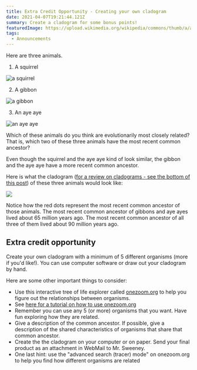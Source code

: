 ```yaml
---
title: Extra Credit Opportunity - Creating your own cladogram
date: 2021-04-07T19:21:44.121Z
summary: Create a cladogram for some bonus points!
featuredImage: https://upload.wikimedia.org/wikipedia/commons/thumb/a/a2/Wild_aye_aye.jpg/1024px-Wild_aye_aye.jpg
tags:
  - Announcements
---
```

Here are three animals.

1. A squirrel

![a squirrel](https://upload.wikimedia.org/wikipedia/commons/thumb/d/d7/Squirrel_in_Seurasaari_autumn.JPG/1280px-Squirrel_in_Seurasaari_autumn.JPG)

2. A gibbon

![a gibbon](https://upload.wikimedia.org/wikipedia/commons/thumb/0/03/Hylobates_lar_-_Kaeng_Krachan_WB.jpg/1920px-Hylobates_lar_-_Kaeng_Krachan_WB.jpg)

3. An aye aye

![an aye aye](https://upload.wikimedia.org/wikipedia/commons/thumb/a/a2/Wild_aye_aye.jpg/1280px-Wild_aye_aye.jpg)

Which of these animals do you think are evolutionarily most closely related? That is, which two of these three animals have the most recent common ancestor?

Even though the squirrel and the aye aye kind of look similar, the gibbon and the aye aye have a more recent common ancestor.

Here is what the cladogram ([for a review on cladograms - see the bottom of this post](/posts/modern-evolutionary-classification-unit-2-lesson-14/)) of these three animals would look like:

![](/static/img/cladogram-example.jpg)

Notice how the red dots represent the most recent common ancestor of those animals. The most recent common ancestor of gibbons and aye ayes lived about 65 million years ago. The most recent common ancestor of all three of them lived about 90 million years ago. 

## Extra credit opportunity

Create your own cladogram with a minimum of 5 different organisms (more if you'd like!). You can use computer software or draw out your cladogram by hand.

Here are some other important things to consider:

* Use this interactive tree of life explorer called [onezoom.org](https://www.onezoom.org/life.html/@=304358?img=best_any&anim=flight#x989,y424,w0.2386) to help you figure out the relationships between organisms.
* See [here for a tutorial on how to use onezoom.org](https://www.onezoom.org/)
* Remember you can use any 5 (or more) organisms that you want. Have fun exploring how  they are related.
* Give a description of the common ancestor. If possible, give a description of the shared characteristics of organisms that share that common ancestor.
* Create the the cladogram on your computer or on paper. Send your final product as an attachment in WebMail to Mr. Sweeney.
* One last hint: use the "advanced search (tracer) mode" on onezoom.org to help you find how different organisms are related